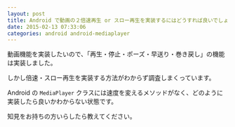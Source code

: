 ```yaml
---
layout: post
title: Android で動画の２倍速再生 or スロー再生を実装するにはどうすれば良いでしょうか？
date: 2015-02-13 07:33:06
categories: android android-mediaplayer
---
```

<!-- {% raw %} -->
<p>動画機能を実装したいので、「再生・停止・ポーズ・早送り・巻き戻し」の機能は実装しました。</p>

<p>しかし倍速・スロー再生を実装する方法がわからず調査しまくっています。</p>

<p>Android の <code>MediaPlayer</code> クラスには速度を変えるメソッドがなく、どのように実装したら良いかわからない状態です。</p>

<p>知見をお持ちの方いらしたら教えてください。</p>
<!-- {% endraw %} -->
